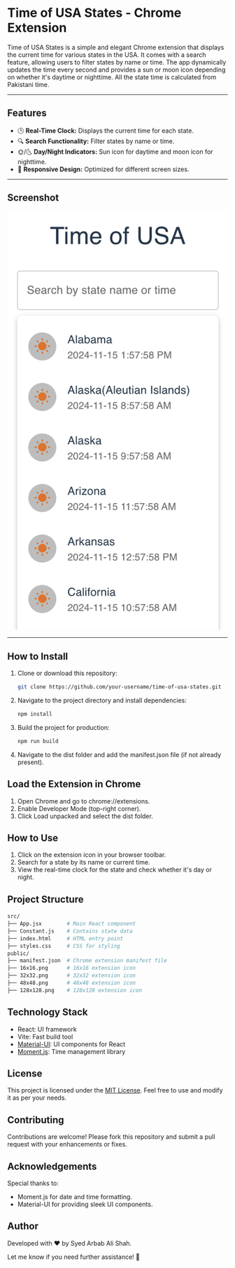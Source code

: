 # Time of USA States - Chrome Extension

Time of USA States is a simple and elegant Chrome extension that displays the current time for various states in the USA. It comes with a search feature, allowing users to filter states by name or time. The app dynamically updates the time every second and provides a sun or moon icon depending on whether it's daytime or nighttime.
All the state time is calculated from Pakistani time.

---

## Features
- 🕒 **Real-Time Clock:** Displays the current time for each state.
- 🔍 **Search Functionality:** Filter states by name or time.
- 🌞/🌜 **Day/Night Indicators:** Sun icon for daytime and moon icon for nighttime.
- 📱 **Responsive Design:** Optimized for different screen sizes.

---

## Screenshot

![Time of USA States Screenshot](./src/assets/Screenshot.png)

---

## How to Install
1. Clone or download this repository:
   ```bash
   git clone https://github.com/your-username/time-of-usa-states.git
   ```
2. Navigate to the project directory and install dependencies:
   ```bash
   npm install
   ```
3. Build the project for production:
   ```bash
   npm run build
   ```
4. Navigate to the dist folder and add the manifest.json file (if not already present).

## Load the Extension in Chrome
1. Open Chrome and go to chrome://extensions.
2. Enable Developer Mode (top-right corner).
3. Click Load unpacked and select the dist folder.

## How to Use
1. Click on the extension icon in your browser toolbar.
2. Search for a state by its name or current time.
3. View the real-time clock for the state and check whether it's day or night.

## Project Structure
```bash
src/
├── App.jsx        # Main React component
├── Constant.js    # Contains state data
├── index.html     # HTML entry point
├── styles.css     # CSS for styling
public/
├── manifest.json  # Chrome extension manifest file
├── 16x16.png      # 16x16 extension icon
├── 32x32.png      # 32x32 extension icon
├── 48x48.png      # 48x48 extension icon
├── 128x128.png    # 128x128 extension icon
```
## Technology Stack
- React: UI framework
- Vite: Fast build tool
- [Material-UI](https://mui.com/): UI components for React
- [Moment.js](https://momentjs.com/): Time management library

## License
This project is licensed under the [MIT License](./LICENSE). Feel free to use and modify it as per your needs.

## Contributing
Contributions are welcome! Please fork this repository and submit a pull request with your enhancements or fixes.

## Acknowledgements
Special thanks to:

- Moment.js for date and time formatting.
- Material-UI for providing sleek UI components.

## Author
Developed with ❤️ by Syed Arbab Ali Shah.


Let me know if you need further assistance! 🚀



